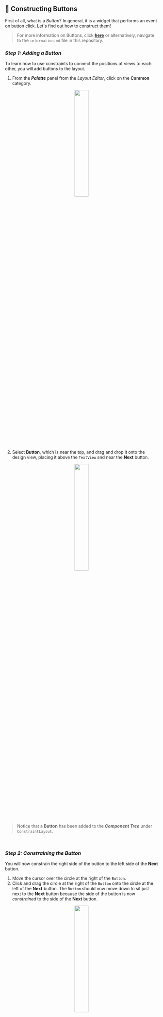 ## :nut_and_bolt: Constructing Buttons
First of all, what is a _Button_? In general, it is a widget that performs an event on button click. Let's find out how to construct them!
> For more information on Buttons, click [**here**](information.md) or alternatively, navigate to the `information.md` file in this repository.

### _Step 1: Adding a Button_
To learn how to use constraints to connect the positions of views to each other, you will add buttons to the layout.
1. From the **_Palette_** panel from the _Layout Editor_, click on the **Common** category.
<p align="center"><img src="https://github.com/Abstract-2912/CS-2340-Assignment-1/assets/156847930/07c349e7-900e-4166-ac6e-b1bf06a3c2e8" width="30%" height="30%"></p>

2. Select **Button**, which is near the top, and drag and drop it onto the design view, placing it above the `TextView` and near the **Next** button.
<p align="center"><img src="https://github.com/Abstract-2912/CS-2340-Assignment-1/assets/156847930/801384e5-f75b-4df2-a538-6c8e31bdae5d" width="30%" height="30%"></p>

> Notice that a **Button** has been added to the **_Component Tree_** under `ConstraintLayout`.

<br>

### _Step 2: Constraining the Button_
You will now constrain the right side of the button to the left side of the **Next** button.
1. Move the cursor over the circle at the right of the `Button`.
2. Click and drag the circle at the right of the `Button` onto the circle at the left of the **Next** button. The `Button` should now move down to sit just next to the **Next** button because the side of the button is now _constrained_ to the side of the **Next** button.
<p align="center"><img src="https://github.com/Abstract-2912/CS-2340-Assignment-1/assets/156847930/95b502d8-9e50-46eb-996d-ce1e6f718519" width="30%" height="30%"></p>

3. Take a look at the **Constraint Widget** in the **Layout** pane of the **_Attributes_** panel. It shows some constraints for the `Button`, including **End -> StartOf button_first**.
<p align="center"><img src="https://github.com/Abstract-2912/CS-2340-Assignment-1/assets/156847930/a38702ab-1f7c-4f60-9518-5ff36f1814a8" width="30%" height="30%"></p>

4. You may see a warning, "**Not Vertically Constrained**". To fix this, add a constraint from the top of the `Button` to the top of the screen. Also add a constraint to constrain the left of the `Button` to the left of the screen.
<p align="center"><img src="https://github.com/Abstract-2912/CS-2340-Assignment-1/assets/156847930/185a6c9c-1846-45e3-b13c-f1c8b560e65a" width="30%" height="30%"></p>

5. Before adding another button, relabel this button so things are a little clearer about which button is which. Click on the `Button` in the **Design Layout**.
6. Look at the **_Attributes_** panel on the right, and notice the **id** field.
7. Change the **id** from `button` to `toast_button`.
<p align="center"><img src="https://github.com/Abstract-2912/CS-2340-Assignment-1/assets/156847930/d53297e9-15f8-477c-9b41-4e2f80d4103d" width="30%" height="30%"></p>

<br>

### _Step 3: Deleting Constraints_
#### Single Constraint
You may do any of the following:
- In the design view or blueprint view, hold the `Ctrl` key (`Command` on a Mac) and move the cursor over the circle for the constraint until the circle highlights, then click the circle.
<p align="center"><img src="https://github.com/Abstract-2912/CS-2340-Assignment-1/assets/156847930/69aa69ca-9f49-4a6f-bb7f-878844ff8886" width="30%" height="30%"></p>

- OR click on one of the constrained views, then right-click on the constraint and select **Delete** from the menu.
- OR in the **_Attributes_** panel, move the cursor over the circle for the constraint until it shows an x, then click it.
<p align="center"><img src="https://github.com/Abstract-2912/CS-2340-Assignment-1/assets/156847930/e74b1d21-224f-44f0-bf91-72156cbf56ed" width="30%" height="30%"></p>

> If you delete a constraint and want it back, either undo the action, or create a new constraint.

#### Chain Constraints
You will adjust the button labeled **Next**, which Android Studio created for you when you created the project. The constraint between it and the `TextView` looks a little different, a wavy line instead of a jagged one, with no arrow. This indicates a _chain_, where the constraints link two or more objects to each other, instead of just one to another. For now, you'll delete the chained constraints and replace them with regular constraints
1. Click on the **Next** button, and then delete the constraint from the top of the button to the `TextView`.
<p align="center"><img src="https://github.com/Abstract-2912/CS-2340-Assignment-1/assets/156847930/41de064d-c313-4104-9940-ea6c02d0f15b" width="30%" height="30%"></p>

2. Click on the `TextView`, and then delete the constraint from the bottom of the text to the **Next** button.
<p align="center"><img src="https://github.com/Abstract-2912/CS-2340-Assignment-1/assets/156847930/ed0dc2b1-c23b-424e-ab43-9761e02133be" width="30%" height="30%"></p>

<br>

### _Step 4: Extracting String Resources_
1. In the `fragment_first.xml` layout file, find the text property for the `toast_button` button. 
```angular2html
<Button 
        android:id="@+id/toast_button"
        android:layout_width="wrap_content"
        android:layout_height="wrap_content"
        android:text="Button"
```
Notice that the text "_Button_" is directly in the layout field, instead of referencing a string resource as the `TextView` does. This will make it harder to translate your app to other languages.

2. To fix this, click the highlighted code. A light bulb appears on the left.
<p align="center"><img src="https://github.com/Abstract-2912/CS-2340-Assignment-1/assets/156847930/37d21c90-469c-4e4e-b9e2-b008018b6773" width="50%" height="50%"></p>

3. Click the lightbulb. In the menu that pops up, select **Extract string resource**.
<p align="center"><img src="https://github.com/Abstract-2912/CS-2340-Assignment-1/assets/156847930/c9784477-23e6-4941-a4c2-ffe874711fb2" width="50%" height="50%"></p>

4. In the dialog box that appears, change the resource name to `toast_button_text` and the resource value to **Toast** and click **OK**.
<p align="center"><img src="https://github.com/Abstract-2912/CS-2340-Assignment-1/assets/156847930/2799773d-ed47-46c6-a724-126e472d9b80" width="30%" height="30%"></p>

Notice that the value of the `android:text` property has changed to `@string/toast_button_text`.
```angular2html
android:text="@string/toast_button_text"
```
5. Go to the **res** > **values** > **strings.xml** file. Notice that a new string resource has been added, named `toast_button_text`.
```angular2html
<string name="toast_button_text">Toast</string>
```
6. Run the app to make sure it displays as you expect it to.

<br>

### _Step 5: Update the Next Button_
The **Next** button already has its text in a string resource, but you'll make some changes to the button to match its new role, which will be to generate and display a random number.
1. As you did for the **Toast** button, change the **id** of the **Next** button from `button_first` to `random_button` in the **_Attributes_** panel. (If you get a dialog box asking to update all usages of the button, click **Refactor**. This will fix any other references to the button in the project code.)
<p align="center"><img src="https://github.com/Abstract-2912/CS-2340-Assignment-1/assets/156847930/a058568a-4cbb-494b-88a2-fbf2e4466a69" width="30%" height="30%"></p>

2. In `strings.xml`, right-click on the `next` string resource.
3. Select **Refactor** > **Rename...**. 
<p align="center"><img src="https://github.com/Abstract-2912/CS-2340-Assignment-1/assets/156847930/27c226cc-a313-40f8-9263-e726e531a3b2" width="30%" height="30%"></p>

4. Change the name to `random_button_text`. Click **Refactor** to rename your string and close the dialog.
<p align="center"><img src="https://github.com/Abstract-2912/CS-2340-Assignment-1/assets/156847930/1236f44a-b4eb-4769-88bd-31fa7d6263ae" width="30%" height="30%"></p>

5. Change the value of the string from **Next** to **Random**. (If you want, move `random_button_text` to below `toast_button_text`)

<details><summary>Additional Practice: Adding a Third button</summary>

1. In `fragment_first.xml`, add another button to the layout, and drop it somewhere between the **Toast** button and the **Random** button, above the `TextView`.
2. Add vertical constraints the same as the other two buttons. Constrain the bottom of the third button to the top of TextView; constrain the top of the third button to the top of the screen.
3. Add horizontal constraints from the third button to the other buttons. Constrain the left side of the third button to the right side of the **Toast** button; constrain the right side of the third button to the left side of the **Random** button.
4. Refactor the **id**, text, and value to `count_button`, `count_button_text` and **Count** respectively.

**Final Result**
<p align="center"><img src="https://github.com/Abstract-2912/CS-2340-Assignment-1/assets/156847930/828ea19f-ef35-4823-9dcd-05e11b0f6ccf" width="30%" height="30%"></p>

</details>

> [!NOTE]
> #### Bias Constraints
> Examine the XML code for `fragment_first.xml`. Do any of the buttons have the attribute `app:layout_constraintVertical_bias`?
> <br>
> These "bias" constraints allows you to tweak the position of a view to be more on one side than the other when both sides are constrained in opposite directions. For example, if both the top and bottom sides of a view are constrained to the top and bottom of the screen, you can use a vertical bias to place the view more towards the top than the bottom.

<br>

### _Step 6: Prepare UI for Interactivity_
The next task is to make the buttons do something when they are pressed. First, you need to get the UI ready.
1. Change the text of the TextView to show the number **0** by going to `strings.xml`, finding `<string name="lorem_ipsum">`, and changing `Hello World!`.
2. _(Skip this step if done before)_ Change the **id** of the last button you added, `button`, to `count_button` in the **_Attributes_** panel.
3. _(Skip this step if done before)_ In the XML, extract the string resource to `count_button_text` and set the value to **Count**.

The buttons should now have the following text and ids:

| Button        | text   |           id            |
|---------------|--------|:-----------------------:|
| Left button   | Toast  |    @+id/toast_button    |
| Middle button | Count  |    @+id/count_button    |
| Right button  | Random |   @+id/random_button    |


> [!WARNING]
> If you edited the XML for the layout directly, you might see some errors. The errors occur because the buttons have changed their `id` and now these constraints are referencing non-existent views. 
> If you have these errors, fix them by updating the `id` of the buttons in the constraints that are underlined in red.

<br>

_Congratulations_! You have constructed interactive elements for you application. Click [**here**](actions.md) for **next steps** or alternatively, navigate to the `actions.md` file in this repository, where you will start add functionality to your application.
 

